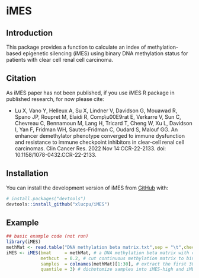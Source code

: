 # iMES

<!-- badges: start -->
<!-- badges: end -->

## Introduction

This package provides a function to calculate an index of methylation-based epigenetic silencing (iMES) using binary DNA methylation status for patients with clear cell renal cell carcinoma.

## Citation

As iMES paper has not been published, if you use iMES R package in published research, for now please cite:

  - Lu X, Vano Y, Helleux A, Su X, Lindner V, Davidson G, Mouawad R, Spano JP, Roupret M, Elaidi R, Comp\u00E9rat E, Verkarre V, Sun C, Chevreau C, Bennamoun M, Lang H, Tricard T, Cheng W, Xu L, Davidson I, Yan F, Fridman WH, Sautes-Fridman C, Oudard S, Malouf GG. An enhancer demethylator phenotype converged to immune dysfunction and resistance to immune checkpoint inhibitors in clear-cell renal cell carcinomas. Clin Cancer Res. 2022 Nov 14:CCR-22-2133. doi: 10.1158/1078-0432.CCR-22-2133.

## Installation

You can install the development version of iMES from [GitHub](https://github.com/) with:

``` r
# install.packages("devtools")
devtools::install_github("xlucpu/iMES")
```

## Example
``` r
## basic example code (not run)
library(iMES)
methMat <- read.table("DNA methylation beta matrix.txt",sep = "\t",check.names = F,row.names = 1,header = T,stringsAsFactors = F)
iMES <- iMES(bmat     = methMat, # a DNA methylation beta matrix with continuous values as input
             methcut  = 0.2, # cut continuous methylation matrix to binary methylation status
             samples  = colnames(methMat)[1:30], # extract the first 30 samples to calculate iMES
             quantile = 3) # dichotomize samples into iMES-high and iMES-low based on a general tertile cutoff
```

